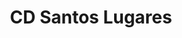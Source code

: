 ---
title: "CD Santos Lugares"
url: /ciudad-autonoma-de-buenos-aires/cd-santos-lugares/
shop: Großhandel
---